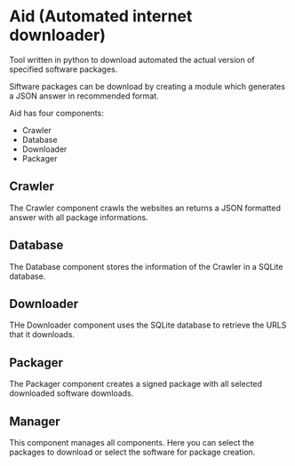 # Aid (Automated internet downloader)

Tool written in python to download automated the actual version of specified software packages.

Siftware packages can be download by creating a module which generates a JSON answer in recommended format.

Aid has four components:
- Crawler
- Database
- Downloader
- Packager

## Crawler
The Crawler component crawls the websites an returns a JSON formatted answer with all package informations.

## Database
The Database component stores the information of the Crawler in a SQLite database.

## Downloader
THe Downloader component uses the SQLite database to retrieve the URLS that it downloads.

## Packager
The Packager component creates a signed package with all selected downloaded software downloads.

## Manager
This component manages all components. Here you can select the packages to download or select the software for package creation.